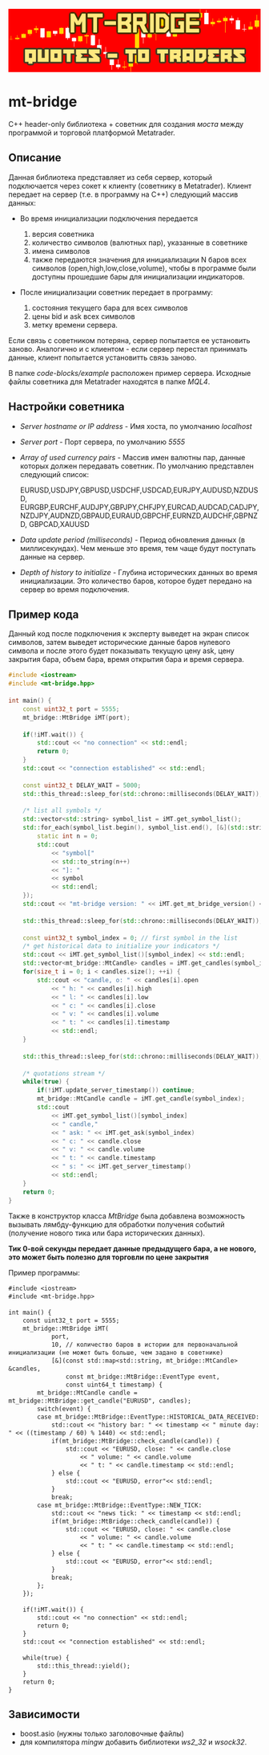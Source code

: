 ![logo](doc/mt-bridge-v1-640x160.png)
# mt-bridge

С++ header-only библиотека + советник для создания *моста* между программой и торговой платформой Metatrader.

## Описание

Данная библиотека представляет из себя сервер, который подключается через сокет к клиенту (советнику в Metatrader). 
Клиент передает на сервер (т.е. в программу на С++) следующий массив данных:

* Во время инициализации подключения передается 
	1. версия советника 
	2. количество символов (валютных пар), указанные в советнике
	3. имена символов
	4. также передаются значения для инициализации N баров всех символов (open,high,low,close,volume), чтобы в программе были доступны прошедшие бары для инициализации индикаторов.
	
* После инициализации советник передает в программу:
	1. состояния текущего бара для всех символов 
	2. цены bid и ask всех символов 
	3. метку времени сервера.

Если связь с советником потеряна, сервер попытается ее установить заново. Аналогично и с клиентом - если сервер перестал принимать данные, клиент попытается установитть связь заново.

В папке *code-blocks/example* расположен пример сервера. Исходные файлы советника для Metatrader находятся в папке *MQL4*.

## Настройки советника

- *Server hostname or IP address* - Имя хоста, по умолчанию *localhost*
- *Server port* - Порт сервера, по умолчанию *5555*
- *Array of used currency pairs* - Массив имен валютны пар, данные которых должен передавать советник. 
По умолчанию представлен следующий список:

	EURUSD,USDJPY,GBPUSD,USDCHF,USDCAD,EURJPY,AUDUSD,NZDUSD,
	EURGBP,EURCHF,AUDJPY,GBPJPY,CHFJPY,EURCAD,AUDCAD,CADJPY,
	NZDJPY,AUDNZD,GBPAUD,EURAUD,GBPCHF,EURNZD,AUDCHF,GBPNZD,
	GBPCAD,XAUUSD

- *Data update period (milliseconds)* - Период обновления данных (в миллисекундах). Чем меньше это время, тем чаще будут поступать данные на сервер.
- *Depth of history to initialize* - Глубина исторических данных во время инициализации. Это количество баров, которое будет передано на сервер во время подключения.

## Пример кода

Данный код после подключения к эксперту выведет на экран список символов, затем выведет исторические данные баров нулевого символа и после этого будет показывать текущую цену ask, цену закрытия бара, объем бара, время открытия бара и время сервера.

```C++
#include <iostream>
#include <mt-bridge.hpp>

int main() {
    const uint32_t port = 5555;
    mt_bridge::MtBridge iMT(port);

    if(!iMT.wait()) {
        std::cout << "no connection" << std::endl;
        return 0;
    }
    std::cout << "connection established" << std::endl;

    const uint32_t DELAY_WAIT = 5000;
    std::this_thread::sleep_for(std::chrono::milliseconds(DELAY_WAIT));

    /* list all symbols */
    std::vector<std::string> symbol_list = iMT.get_symbol_list();
    std::for_each(symbol_list.begin(), symbol_list.end(), [&](std::string &symbol) {
        static int n = 0;
        std::cout
            << "symbol["
            << std::to_string(n++)
            << "]: "
            << symbol
            << std::endl;
    });
    std::cout << "mt-bridge version: " << iMT.get_mt_bridge_version() << std::endl;

    std::this_thread::sleep_for(std::chrono::milliseconds(DELAY_WAIT));

    const uint32_t symbol_index = 0; // first symbol in the list
    /* get historical data to initialize your indicators */
    std::cout << iMT.get_symbol_list()[symbol_index] << std::endl;
    std::vector<mt_bridge::MtCandle> candles = iMT.get_candles(symbol_index);
    for(size_t i = 0; i < candles.size(); ++i) {
        std::cout << "candle, o: " << candles[i].open
            << " h: " << candles[i].high
            << " l: " << candles[i].low
            << " c: " << candles[i].close
            << " v: " << candles[i].volume
            << " t: " << candles[i].timestamp
            << std::endl;
    }

    std::this_thread::sleep_for(std::chrono::milliseconds(DELAY_WAIT));

    /* quotations stream */
    while(true) {
        if(!iMT.update_server_timestamp()) continue;
        mt_bridge::MtCandle candle = iMT.get_candle(symbol_index);
        std::cout
            << iMT.get_symbol_list()[symbol_index]
            << " candle,"
            << " ask: " << iMT.get_ask(symbol_index)
            << " c: " << candle.close
            << " v: " << candle.volume
            << " t: " << candle.timestamp
            << " s: " << iMT.get_server_timestamp()
            << std::endl;
    }
    return 0;
}
```

Также в конструктор класса *MtBridge* была добавлена возможность вызывать лямбду-функцию для обработки получения событий (получение нового тика или бара исторических данных).

**Тик 0-вой секунды передает данные предыдущего бара, а не нового, это может быть полезно для торговли по цене закрытия**

Пример программы:

```
#include <iostream>
#include <mt-bridge.hpp>

int main() {
    const uint32_t port = 5555;
    mt_bridge::MtBridge iMT(
            port,
            10, // количество баров в истории для первоначальной инициализации (не может быть больше, чем задано в советнике)
            [&](const std::map<std::string, mt_bridge::MtCandle> &candles,
                const mt_bridge::MtBridge::EventType event,
                const uint64_t timestamp) {
        mt_bridge::MtCandle candle = mt_bridge::MtBridge::get_candle("EURUSD", candles);
        switch(event) {
        case mt_bridge::MtBridge::EventType::HISTORICAL_DATA_RECEIVED:
            std::cout << "history bar: " << timestamp << " minute day: " << ((timestamp / 60) % 1440) << std::endl;
            if(mt_bridge::MtBridge::check_candle(candle)) {
                std::cout << "EURUSD, close: " << candle.close
                    << " volume: " << candle.volume
                    << " t: " << candle.timestamp << std::endl;
            } else {
                std::cout << "EURUSD, error"<< std::endl;
            }
            break;
        case mt_bridge::MtBridge::EventType::NEW_TICK:
            std::cout << "news tick: " << timestamp << std::endl;
            if(mt_bridge::MtBridge::check_candle(candle)) {
                std::cout << "EURUSD, close: " << candle.close
                    << " volume: " << candle.volume
                    << " t: " << candle.timestamp << std::endl;
            } else {
                std::cout << "EURUSD, error"<< std::endl;
            }
            break;
        };
    });

    if(!iMT.wait()) {
        std::cout << "no connection" << std::endl;
        return 0;
    }
    std::cout << "connection established" << std::endl;
	
    while(true) {
        std::this_thread::yield();
    }
    return 0;
}
```

## Зависимости

* boost.asio (нужны только заголовочные файлы)
* для компилятора *mingw* добавить библиотеки *ws2_32* и *wsock32*.
